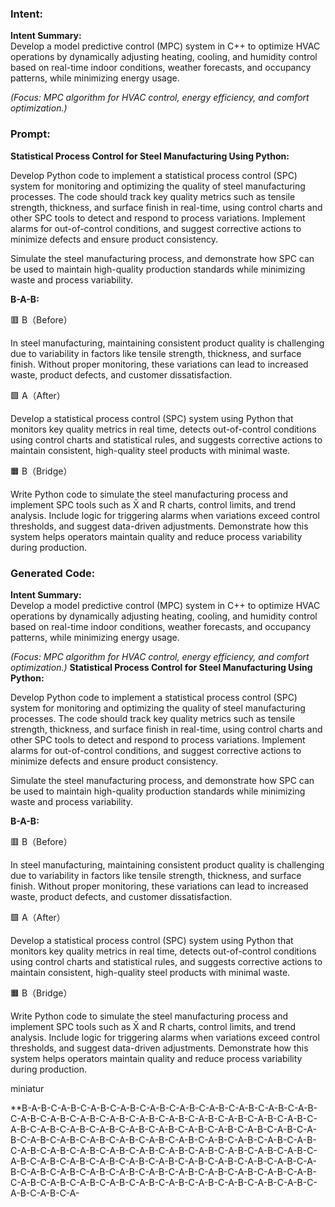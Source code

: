 ### Intent:
**Intent Summary:**  
Develop a model predictive control (MPC) system in C++ to optimize HVAC operations by dynamically adjusting heating, cooling, and humidity control based on real-time indoor conditions, weather forecasts, and occupancy patterns, while minimizing energy usage.  

*(Focus: MPC algorithm for HVAC control, energy efficiency, and comfort optimization.)*

### Prompt:
**Statistical Process Control for Steel Manufacturing Using Python:**

Develop Python code to implement a statistical process control (SPC) system for monitoring and optimizing the quality of steel manufacturing processes. The code should track key quality metrics such as tensile strength, thickness, and surface finish in real-time, using control charts and other SPC tools to detect and respond to process variations. Implement alarms for out-of-control conditions, and suggest corrective actions to minimize defects and ensure product consistency.

Simulate the steel manufacturing process, and demonstrate how SPC can be used to maintain high-quality production standards while minimizing waste and process variability.

**B-A-B:**

🟥 B（Before）

In steel manufacturing, maintaining consistent product quality is challenging due to variability in factors like tensile strength, thickness, and surface finish. Without proper monitoring, these variations can lead to increased waste, product defects, and customer dissatisfaction.

🟩 A（After）

Develop a statistical process control (SPC) system using Python that monitors key quality metrics in real time, detects out-of-control conditions using control charts and statistical rules, and suggests corrective actions to maintain consistent, high-quality steel products with minimal waste.

🟧 B（Bridge）

Write Python code to simulate the steel manufacturing process and implement SPC tools such as X̄ and R charts, control limits, and trend analysis. Include logic for triggering alarms when variations exceed control thresholds, and suggest data-driven adjustments. Demonstrate how this system helps operators maintain quality and reduce process variability during production.

### Generated Code:
**Intent Summary:**  
Develop a model predictive control (MPC) system in C++ to optimize HVAC operations by dynamically adjusting heating, cooling, and humidity control based on real-time indoor conditions, weather forecasts, and occupancy patterns, while minimizing energy usage.  

*(Focus: MPC algorithm for HVAC control, energy efficiency, and comfort optimization.)*
**Statistical Process Control for Steel Manufacturing Using Python:**

Develop Python code to implement a statistical process control (SPC) system for monitoring and optimizing the quality of steel manufacturing processes. The code should track key quality metrics such as tensile strength, thickness, and surface finish in real-time, using control charts and other SPC tools to detect and respond to process variations. Implement alarms for out-of-control conditions, and suggest corrective actions to minimize defects and ensure product consistency.

Simulate the steel manufacturing process, and demonstrate how SPC can be used to maintain high-quality production standards while minimizing waste and process variability.

**B-A-B:**

🟥 B（Before）

In steel manufacturing, maintaining consistent product quality is challenging due to variability in factors like tensile strength, thickness, and surface finish. Without proper monitoring, these variations can lead to increased waste, product defects, and customer dissatisfaction.

🟩 A（After）

Develop a statistical process control (SPC) system using Python that monitors key quality metrics in real time, detects out-of-control conditions using control charts and statistical rules, and suggests corrective actions to maintain consistent, high-quality steel products with minimal waste.

🟧 B（Bridge）

Write Python code to simulate the steel manufacturing process and implement SPC tools such as X̄ and R charts, control limits, and trend analysis. Include logic for triggering alarms when variations exceed control thresholds, and suggest data-driven adjustments. Demonstrate how this system helps operators maintain quality and reduce process variability during production.

 miniatur

**B-A-B-C-A-B-C-A-B-C-A-B-C-A-B-C-A-B-C-A-B-C-A-B-C-A-B-C-A-B-C-A-B-C-A-B-C-A-B-C-A-B-C-A-B-C-A-B-C-A-B-C-A-B-C-A-B-C-A-B-C-A-B-C-A-B-C-A-B-C-A-B-C-A-B-C-A-B-C-A-B-C-A-B-C-A-B-C-A-B-C-A-B-C-A-B-C-A-B-C-A-B-C-A-B-C-A-B-C-A-B-C-A-B-C-A-B-C-A-B-C-A-B-C-A-B-C-A-B-C-A-B-C-A-B-C-A-B-C-A-B-C-A-B-C-A-B-C-A-B-C-A-B-C-A-B-C-A-B-C-A-B-C-A-B-C-A-B-C-A-B-C-A-B-C-A-B-C-A-B-C-A-B-C-A-B-C-A-B-C-A-B-C-A-B-C-A-B-C-A-B-C-A-B-C-A-B-C-A-B-C-A-B-C-A-B-C-A-B-C-A-B-C-A-B-C-A-B-C-A-B-C-A-B-C-A-B-C-A-B-C-A-B-C-A-B-C-A-B-C-A-B-C-A-
